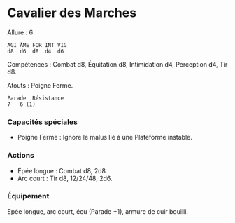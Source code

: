 # Cavalier des Marches

Allure : 6

	AGI	ÂME	FOR	INT	VIG
	d8	d6	d8	d4	d6

Compétences : Combat d8, Équitation d8, Intimidation d4, Perception d4, Tir d8.

Atouts : Poigne Ferme.

	Parade	Résistance
	7	6 (1)

### Capacités spéciales

- Poigne Ferme : Ignore le malus lié à une Plateforme instable.

### Actions

- Épée longue : Combat d8, 2d8.
- Arc court : Tir d8, 12/24/48, 2d6.

### Équipement
Epée longue, arc court, écu (Parade +1), armure de cuir bouilli.
